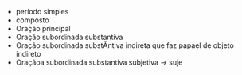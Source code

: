 - período simples
- composto
- Oração principal
- Oração subordinada substantiva 
- Oração subordinada substÂntiva indireta que faz papael de objeto indireto
- Oraçãoa subordinada substantiva subjetiva -> suje